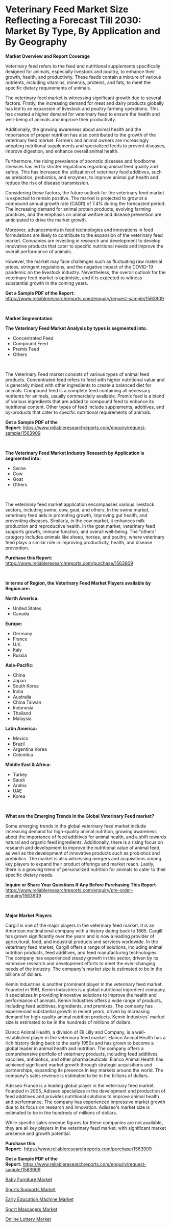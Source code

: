 <p><h1>Veterinary Feed Market Size Reflecting a Forecast Till 2030: Market By Type, By Application and By Geography</h1></p><p><strong>Market Overview and Report Coverage</strong></p>
<p><p>Veterinary feed refers to the feed and nutritional supplements specifically designed for animals, especially livestock and poultry, to enhance their growth, health, and productivity. These feeds contain a mixture of various nutrients, including vitamins, minerals, proteins, and fats, to meet the specific dietary requirements of animals.</p><p>The veterinary feed market is witnessing significant growth due to several factors. Firstly, the increasing demand for meat and dairy products globally has led to an expansion of livestock and poultry farming operations. This has created a higher demand for veterinary feed to ensure the health and well-being of animals and improve their productivity.</p><p>Additionally, the growing awareness about animal health and the importance of proper nutrition has also contributed to the growth of the veterinary feed market. Farmers and animal owners are increasingly adopting nutritional supplements and specialized feeds to prevent diseases, improve digestion, and enhance overall animal health.</p><p>Furthermore, the rising prevalence of zoonotic diseases and foodborne illnesses has led to stricter regulations regarding animal feed quality and safety. This has increased the utilization of veterinary feed additives, such as prebiotics, probiotics, and enzymes, to improve animal gut health and reduce the risk of disease transmission.</p><p>Considering these factors, the future outlook for the veterinary feed market is expected to remain positive. The market is projected to grow at a compound annual growth rate (CAGR) of 7.4% during the forecasted period. The increasing demand for animal protein products, evolving farming practices, and the emphasis on animal welfare and disease prevention are anticipated to drive the market growth.</p><p>Moreover, advancements in feed technologies and innovations in feed formulations are likely to contribute to the expansion of the veterinary feed market. Companies are investing in research and development to develop innovative products that cater to specific nutritional needs and improve the overall performance of animals.</p><p>However, the market may face challenges such as fluctuating raw material prices, stringent regulations, and the negative impact of the COVID-19 pandemic on the livestock industry. Nevertheless, the overall outlook for the veterinary feed market is optimistic, and it is expected to witness substantial growth in the coming years.</p></p>
<p><strong>Get a Sample PDF of the Report:</strong> <a href="https://www.reliableresearchreports.com/enquiry/request-sample/1563909">https://www.reliableresearchreports.com/enquiry/request-sample/1563909</a></p>
<p>&nbsp;</p>
<p><strong>Market Segmentation</strong></p>
<p><strong>The Veterinary Feed Market Analysis by types is segmented into:</strong></p>
<p><ul><li>Concentrated Feed</li><li>Compound Feed</li><li>Premix Feed</li><li>Others</li></ul></p>
<p>&nbsp;</p>
<p><p>The Veterinary Feed market consists of various types of animal feed products. Concentrated feed refers to feed with higher nutritional value and is generally mixed with other ingredients to create a balanced diet for animals. Compound feed is a complete feed containing all necessary nutrients for animals, usually commercially available. Premix feed is a blend of various ingredients that are added to compound feed to enhance its nutritional content. Other types of feed include supplements, additives, and by-products that cater to specific nutritional requirements of animals.</p></p>
<p><strong>Get a Sample PDF of the Report:</strong>&nbsp;<a href="https://www.reliableresearchreports.com/enquiry/request-sample/1563909">https://www.reliableresearchreports.com/enquiry/request-sample/1563909</a></p>
<p>&nbsp;</p>
<p><strong>The Veterinary Feed Market Industry Research by Application is segmented into:</strong></p>
<p><ul><li>Swine</li><li>Cow</li><li>Goat</li><li>Others</li></ul></p>
<p>&nbsp;</p>
<p><p>The veterinary feed market application encompasses various livestock sectors, including swine, cow, goat, and others. In the swine market, veterinary feed aids in promoting growth, improving gut health, and preventing diseases. Similarly, in the cow market, it enhances milk production and reproductive health. In the goat market, veterinary feed supports growth, immune function, and overall well-being. The "others" category includes animals like sheep, horses, and poultry, where veterinary feed plays a similar role in improving productivity, health, and disease prevention.</p></p>
<p><strong>Purchase this Report:</strong>&nbsp; <a href="https://www.reliableresearchreports.com/purchase/1563909">https://www.reliableresearchreports.com/purchase/1563909</a></p>
<p>&nbsp;</p>
<p><strong>In terms of Region, the Veterinary Feed Market Players available by Region are:</strong></p>
<p>
    <p> <strong> North America: </strong>
        <ul>
            <li>United States</li>
            <li>Canada</li>
        </ul>
        </p> 
    <p> <strong> Europe: </strong>
        <ul>
            <li>Germany</li>
            <li>France</li>
            <li>U.K.</li>
            <li>Italy</li>
            <li>Russia</li>
        </ul>
        </p> 
    <p> <strong> Asia-Pacific: </strong>
        <ul>
            <li>China</li>
            <li>Japan</li>
            <li>South Korea</li>
            <li>India</li>
            <li>Australia</li>
            <li>China Taiwan</li>
            <li>Indonesia</li>
            <li>Thailand</li>
            <li>Malaysia</li>
        </ul>
        </p> 
    <p> <strong> Latin America: </strong>
        <ul>
            <li>Mexico</li>
            <li>Brazil</li>
            <li>Argentina Korea</li>
            <li>Colombia</li>
        </ul>
        </p> 
    <p> <strong> Middle East & Africa: </strong>
        <ul>
            <li>Turkey</li>
            <li>Saudi</li>
            <li>Arabia</li>
            <li>UAE</li>
            <li>Korea</li>
        </ul>
    </p>
    </p>
<p>&nbsp;</p>
<p><strong>What are the Emerging Trends in the Global Veterinary Feed market?</strong></p>
<p><p>Some emerging trends in the global veterinary feed market include increasing demand for high-quality animal nutrition, growing awareness about the importance of feed additives for animal health, and a shift towards natural and organic feed ingredients. Additionally, there is a rising focus on research and development to improve the nutritional value of animal feed, as well as the development of innovative products such as probiotics and prebiotics. The market is also witnessing mergers and acquisitions among key players to expand their product offerings and market reach. Lastly, there is a growing trend of personalized nutrition for animals to cater to their specific dietary needs.</p></p>
<p><strong>Inquire or Share Your Questions If Any Before Purchasing This Report</strong>- <a href="https://www.reliableresearchreports.com/enquiry/pre-order-enquiry/1563909">https://www.reliableresearchreports.com/enquiry/pre-order-enquiry/1563909</a></p>
<p>&nbsp;</p>
<p><strong>Major Market Players</strong></p>
<p><p>Cargill is one of the major players in the veterinary feed market. It is an American multinational company with a history dating back to 1865. Cargill has grown significantly over the years and is now a leading provider of agricultural, food, and industrial products and services worldwide. In the veterinary feed market, Cargill offers a range of solutions, including animal nutrition products, feed additives, and feed manufacturing technologies. The company has experienced steady growth in this sector, driven by its extensive research and development efforts to meet the ever-changing needs of the industry. The company's market size is estimated to be in the billions of dollars.</p><p>Kemin Industries is another prominent player in the veterinary feed market. Founded in 1961, Kemin Industries is a global nutritional ingredient company. It specializes in providing innovative solutions to improve the health and performance of animals. Kemin Industries offers a wide range of products, including feed additives, ingredients, and premixes. The company has experienced substantial growth in recent years, driven by increasing demand for high-quality animal nutrition products. Kemin Industries' market size is estimated to be in the hundreds of millions of dollars.</p><p>Elanco Animal Health, a division of Eli Lilly and Company, is a well-established player in the veterinary feed market. Elanco Animal Health has a rich history dating back to the early 1950s and has grown to become a global leader in animal health and nutrition. The company offers a comprehensive portfolio of veterinary products, including feed additives, vaccines, antibiotics, and other pharmaceuticals. Elanco Animal Health has achieved significant market growth through strategic acquisitions and partnerships, expanding its presence in key markets around the world. The company's sales revenue is estimated to be in the billions of dollars.</p><p>Adisseo France is a leading global player in the veterinary feed market. Founded in 2005, Adisseo specializes in the development and production of feed additives and provides nutritional solutions to improve animal health and performance. The company has experienced impressive market growth due to its focus on research and innovation. Adisseo's market size is estimated to be in the hundreds of millions of dollars.</p><p>While specific sales revenue figures for these companies are not available, they are all key players in the veterinary feed market, with significant market presence and growth potential.</p></p>
<p><strong>Purchase this Report:</strong>&nbsp;&nbsp;<a href="https://www.reliableresearchreports.com/purchase/1563909">https://www.reliableresearchreports.com/purchase/1563909</a></p>
<p></p>
<p><strong>Get a Sample PDF of the Report:</strong>&nbsp;<a href="https://www.reliableresearchreports.com/enquiry/request-sample/1563909">https://www.reliableresearchreports.com/enquiry/request-sample/1563909</a></p>
<p><p><a href="https://medium.com/@cletaturner879789/baby-furniture-market-insights-into-market-cagr-market-trends-and-growth-strategies-f12b584c7d9a">Baby Furniture Market</a></p><p><a href="https://medium.com/@lulukerluke/analyzing-sports-supports-market-global-industry-perspective-and-forecast-2023-to-2030-088c43b3f037">Sports Supports Market</a></p><p><a href="https://medium.com/@lottiejerde6456/early-education-machine-nbsp-market-focuses-on-market-share-size-and-projected-forecast-till-2030-54c3ed21172f">Early Education Machine Market</a></p><p><a href="https://medium.com/@shanieprice69879/sport-massagers-market-comprehensive-assessment-by-type-application-and-geography-82766e460334">Sport Massagers Market</a></p><p><a href="https://medium.com/@myrtleebert1913/online-lottery-market-competitive-analysis-market-trends-and-forecast-to-2030-f7be4d08f3e6">Online Lottery Market</a></p></p>
